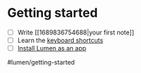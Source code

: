 # Getting started

- [ ] Write [[1689836754688|your first note]]
- [ ] Learn the [keyboard shortcuts](https://uselumen.com/keyboard-shortcuts)
- [ ] [Install Lumen as an app](https://www.cdc.gov/niosh/mining/content/hearingloss/installPWA.html)

#lumen/getting-started
